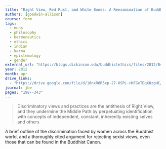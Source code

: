 ```yaml
---
title: "Right View, Red Rust, and White Bones: A Reexamination of Buddhist Teachings on Female Inferiority"
authors: [goodwin-allison]
course: form
tags:
  - nuns
  - philosophy
  - hermeneutics
  - ethics
  - indian
  - karma
  - epistemology
  - gender
external_url: "https://blogs.dickinson.edu/buddhistethics/files/2012/04/Goodwin-Right-View-Final-Edit-April-29-2012.pdf"
year: 2012
month: apr
drive_links:
  - "https://drive.google.com/file/d/16nxR6R5xp-27-8SPL-rHFGeTDqXHzgHC/view?usp=drivesdk"
journal: jbe
pages: "198--343"
---
```


> Discriminatory views and practices are the antithesis of Right View, and they undermine the Middle Path by perpetuating identification with concepts of independent, constant, inherently existing selves and others

A brief outline of the discrimination faced by women across the Buddhist world, and a thoroughly cited argument for rejecting sexist views, even those that can be found in the Buddhist Canon.
